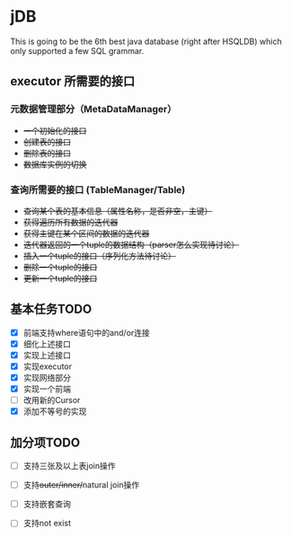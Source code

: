 # jDB
This is going to be the 6th best java database (right after HSQLDB) which only supported a few SQL grammar.

## executor 所需要的接口

### 元数据管理部分（MetaDataManager）

- <s>一个初始化的接口</s>
- <s>创建表的接口</s>
- <s>删除表的接口</s>
- <s>数据库实例的切换</s>

### 查询所需要的接口 (TableManager/Table)

- <s>查询某个表的基本信息（属性名称，是否非空，主键）</s>
- <s>获得遍历所有数据的迭代器</s>
- <s>获得主键在某个区间的数据的迭代器</s>
- <s>迭代器返回的一个tuple的数据结构（parser怎么实现待讨论）</s>
- <s>插入一个tuple的接口（序列化方法待讨论）</s>
- <s>删除一个tuple的接口</s>
- <s>更新一个tuple的接口</s>

## 基本任务TODO

- [x] 前端支持where语句中的and/or连接
- [x] 细化上述接口
- [x] 实现上述接口
- [x] 实现executor
- [x] 实现网络部分
- [x] 实现一个前端
- [ ] 改用新的Cursor
- [x] 添加不等号的实现

## 加分项TODO

- [ ] 支持三张及以上表join操作
- [ ] 支持<s>outer/inner/</s>natural join操作
- [ ] 支持嵌套查询
- [ ] 支持not exist

